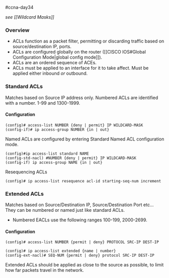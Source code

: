 #ccna-day34 

*see [[Wildcard Masks]]*
### Overview
- ACLs function as a packet filter, permitting or discarding traffic based on source/destination IP, ports.
- ACLs are configured globally on the router ([[CISCO IOS#Global Configuration Mode|global config mode]]).
- ACLs are an ordered sequence of ACEs.
- ACLs must be applied to an interface for it to take affect. Must be applied either inbound *or* outbound.

### Standard ACLs
Matches based on Source IP address only.
Numbered ACLs are identified with a number. 1-99 and 1300-1999.

#### Configuration
```ios
(config)# access-list NUMBER {deny | permit} IP WILDCARD-MASK
(config-if)# ip access-group NUMBER {in | out}
```

Named ACLs are configured by entering Standard Named ACL configuration mode.
```ios
(config)#ip access-list standard NAME
(config-std-nacl) #NUMBER {deny | permit} IP WILDCARD-MASK
(config-if) ip access-group NAME {in | out}
```

Resequencing ACLs
```ios
(config)# ip access-list resequence acl-id starting-seq-num increment
```
### Extended ACLs
Matches based on Source/Destination IP, Source/Destination Port etc...
They can be numbered or named just like standard ACLs.
- Numbered EACLs use the following ranges 100-199, 2000-2699.
#### Configuration
```ios
(config)# access-list NUMBER {permit | deny} PROTOCOL SRC-IP DEST-IP

(config)# ip access-list extended {name | number}
(config-ext-nacl)# SEQ-NUM {permit | deny} protocol SRC-IP DEST-IP
```

Extended ACLs should be applied as close to the source as possible, to limit how far packets travel in the network.